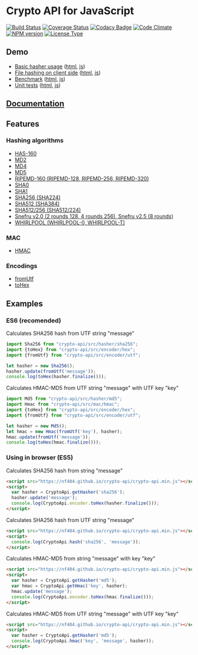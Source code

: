 # Crypto API for JavaScript

[![Build Status](https://travis-ci.org/nf404/crypto-api.svg?branch=master)](https://travis-ci.org/nf404/crypto-api)
[![Coverage Status](https://coveralls.io/repos/nf404/crypto-api/badge.svg?branch=master&service=github)](https://coveralls.io/github/nf404/crypto-api?branch=master)
[![Codacy Badge](https://api.codacy.com/project/badge/grade/aaf2b599d7194aeaa9bbb74ec8c6212c)](https://www.codacy.com/app/nf404/crypto-api)
[![Code Climate](https://codeclimate.com/github/nf404/crypto-api/badges/gpa.svg)](https://codeclimate.com/github/nf404/crypto-api)
[![NPM version](https://img.shields.io/npm/v/crypto-api.svg)](https://www.npmjs.com/package/crypto-api)
[![License Type](https://img.shields.io/badge/license-MIT-blue.svg)](LICENSE.md)

## Demo
* [Basic hasher usage](https://nf404.github.io/crypto-api/example/hasher-basic.html)
([html](https://github.com/nf404/crypto-api/tree/master/example/hasher-basic.html), 
[js](https://github.com/nf404/crypto-api/tree/master/example/hasher-basic.js))
* [File hashing on client side](https://nf404.github.io/crypto-api/example/hasher-file.html)
([html](https://github.com/nf404/crypto-api/tree/master/example/hasher-file.html), 
[js](https://github.com/nf404/crypto-api/tree/master/example/hasher-file.js))
* [Benchmark](https://nf404.github.io/crypto-api/example/benchmark.html)
([html](https://github.com/nf404/crypto-api/tree/master/example/benchmark.html), 
[js](https://github.com/nf404/crypto-api/tree/master/example/benchmark.js))
* [Unit tests](https://nf404.github.io/crypto-api/example/unit-tests.html)
([html](https://github.com/nf404/crypto-api/tree/master/example/unit-tests.html), 
[js](https://github.com/nf404/crypto-api/tree/master/example/unit-tests.js))

## [Documentation](https://nf404.github.io/crypto-api/)

## Features

### Hashing algorithms
* [HAS-160](https://nf404.github.io/crypto-api/class/src/hasher/has160.js~Has160.html)
* [MD2](https://nf404.github.io/crypto-api/class/src/hasher/md2.js~Md2.html)
* [MD4](https://nf404.github.io/crypto-api/class/src/hasher/md4.js~Md4.html)
* [MD5](https://nf404.github.io/crypto-api/class/src/hasher/md5.js~Md5.html)
* [RIPEMD-160 (RIPEMD-128, RIPEMD-256, RIPEMD-320)](https://nf404.github.io/crypto-api/class/src/hasher/ripemd.js~Ripemd.html)
* [SHA0](https://nf404.github.io/crypto-api/class/src/hasher/sha0.js~Sha0.html)
* [SHA1](https://nf404.github.io/crypto-api/class/src/hasher/sha1.js~Sha1.html)
* [SHA256 (SHA224)](https://nf404.github.io/crypto-api/class/src/hasher/sha256.js~Sha256.html)
* [SHA512 (SHA384)](https://nf404.github.io/crypto-api/class/src/hasher/sha512.js~Sha512.html)
* [SHA512/256 (SHA512/224)](https://nf404.github.io/crypto-api/class/src/hasher/sha512.js~Sha512.html)
* [Snefru v2.0 (2 rounds 128, 4 rounds 256), Snefru v2.5 (8 rounds)](https://nf404.github.io/crypto-api/class/src/hasher/snefru.js~Snefru.html)
* [WHIRLPOOL (WHIRLPOOL-0, WHIRLPOOL-T)](https://nf404.github.io/crypto-api/class/src/hasher/whirlpool.js~Whirlpool.html)

### MAC
* [HMAC](https://nf404.github.io/crypto-api/class/src/mac/hmac.js~Hmac.html)

### Encodings
* [fromUtf](https://nf404.github.io/crypto-api/function/index.html#static-function-fromUtf)
* [toHex](https://nf404.github.io/crypto-api/function/index.html#static-function-toHex)

## Examples

### ES6 (recomended)

Calculates SHA256 hash from UTF string "message"
```javascript
import Sha256 from "crypto-api/src/hasher/sha256";
import {toHex} from "crypto-api/src/encoder/hex";
import {fromUtf} from "crypto-api/src/encoder/utf";

let hasher = new Sha256();
hasher.update(fromUtf('message'));
console.log(toHex(hasher.finalize()));
```

Calculates HMAC-MD5 from UTF string "message" with UTF key "key" 
```javascript
import Md5 from "crypto-api/src/hasher/md5";
import Hmac from "crypto-api/src/mac/hmac";
import {toHex} from "crypto-api/src/encoder/hex";
import {fromUtf} from "crypto-api/src/encoder/utf";

let hasher = new Md5();
let hmac = new Hmac(fromUtf('key'), hasher);
hmac.update(fromUtf('message'));
console.log(toHex(hmac.finalize()));
```

### Using in browser (ES5)

Calculates SHA256 hash from string "message"
```html
<script src="https://nf404.github.io/crypto-api/crypto-api.min.js"></script>
<script>
  var hasher = CryptoApi.getHasher('sha256');
  hasher.update('message');
  console.log(CryptoApi.encoder.toHex(hasher.finalize()));
</script>
```

Calculates SHA256 hash from UTF string "message"
```html
<script src="https://nf404.github.io/crypto-api/crypto-api.min.js"></script>
<script>
  console.log(CryptoApi.hash('sha256', 'message'));
</script>
```

Calculates HMAC-MD5 from string "message" with key "key"
```html
<script src="https://nf404.github.io/crypto-api/crypto-api.min.js"></script>
<script>
  var hasher = CryptoApi.getHasher('md5');
  var hmac = CryptoApi.getHmac('key', hasher);
  hmac.update('message');
  console.log(CryptoApi.encoder.toHex(hmac.finalize()));
</script>
```
Calculates HMAC-MD5 from UTF string "message" with UTF key "key"
```html
<script src="https://nf404.github.io/crypto-api/crypto-api.min.js"></script>
<script>
  var hasher = CryptoApi.getHasher('md5');
  console.log(CryptoApi.hmac('key', 'message', hasher));
</script>
```
